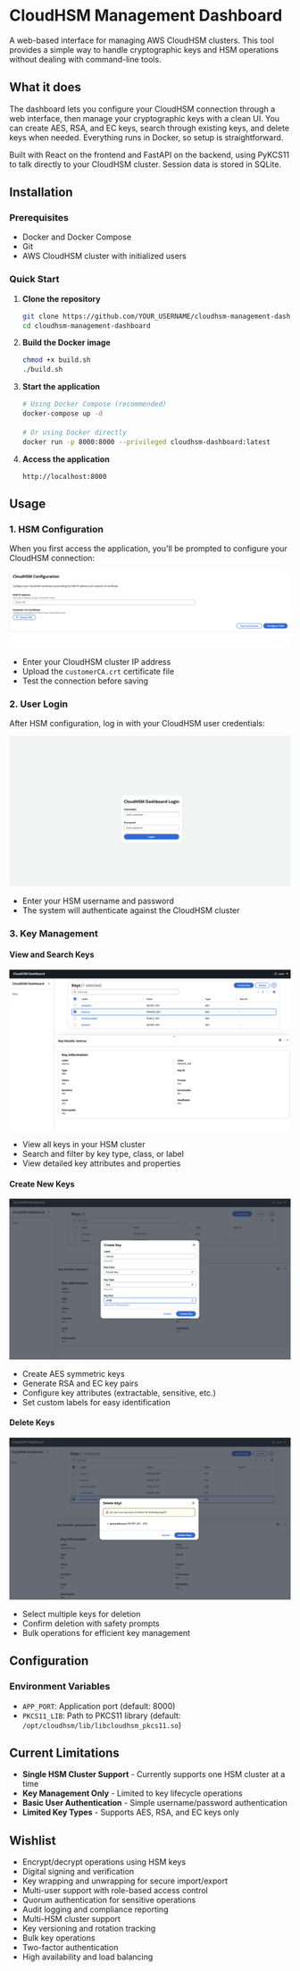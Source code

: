 # CloudHSM Management Dashboard

A web-based interface for managing AWS CloudHSM clusters. This tool provides a simple way to handle cryptographic keys and HSM operations without dealing with command-line tools.

## What it does

The dashboard lets you configure your CloudHSM connection through a web interface, then manage your cryptographic keys with a clean UI. You can create AES, RSA, and EC keys, search through existing keys, and delete keys when needed. Everything runs in Docker, so setup is straightforward.

Built with React on the frontend and FastAPI on the backend, using PyKCS11 to talk directly to your CloudHSM cluster. Session data is stored in SQLite.



## Installation

### Prerequisites

- Docker and Docker Compose
- Git
- AWS CloudHSM cluster with initialized users

### Quick Start

1. **Clone the repository**
   ```bash
   git clone https://github.com/YOUR_USERNAME/cloudhsm-management-dashboard.git
   cd cloudhsm-management-dashboard
   ```

2. **Build the Docker image**
   ```bash
   chmod +x build.sh
   ./build.sh
   ```

3. **Start the application**
   ```bash
   # Using Docker Compose (recommended)
   docker-compose up -d
   
   # Or using Docker directly
   docker run -p 8000:8000 --privileged cloudhsm-dashboard:latest
   ```

4. **Access the application**
   ```
   http://localhost:8000
   ```

## Usage

### 1. HSM Configuration

When you first access the application, you'll be prompted to configure your CloudHSM connection:

![HSM Configuration](docs/configure_hsm_page.png)

- Enter your CloudHSM cluster IP address
- Upload the `customerCA.crt` certificate file
- Test the connection before saving

### 2. User Login

After HSM configuration, log in with your CloudHSM user credentials:

![User Login](docs/user_login.png)

- Enter your HSM username and password
- The system will authenticate against the CloudHSM cluster

### 3. Key Management

#### View and Search Keys

![Key Details](docs/key_details_page.png)

- View all keys in your HSM cluster
- Search and filter by key type, class, or label
- View detailed key attributes and properties

#### Create New Keys

![Create Key](docs/create_key_page.png)

- Create AES symmetric keys
- Generate RSA and EC key pairs
- Configure key attributes (extractable, sensitive, etc.)
- Set custom labels for easy identification

#### Delete Keys

![Delete Keys](docs/delete_keys_page.png)

- Select multiple keys for deletion
- Confirm deletion with safety prompts
- Bulk operations for efficient key management

## Configuration

### Environment Variables

- `APP_PORT`: Application port (default: 8000)
- `PKCS11_LIB`: Path to PKCS11 library (default: `/opt/cloudhsm/lib/libcloudhsm_pkcs11.so`)

## Current Limitations

- **Single HSM Cluster Support** - Currently supports one HSM cluster at a time
- **Key Management Only** - Limited to key lifecycle operations
- **Basic User Authentication** - Simple username/password authentication
- **Limited Key Types** - Supports AES, RSA, and EC keys only

## Wishlist

- Encrypt/decrypt operations using HSM keys
- Digital signing and verification
- Key wrapping and unwrapping for secure import/export
- Multi-user support with role-based access control
- Quorum authentication for sensitive operations
- Audit logging and compliance reporting
- Multi-HSM cluster support
- Key versioning and rotation tracking
- Bulk key operations
- Two-factor authentication
- High availability and load balancing

